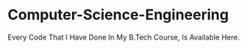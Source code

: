 # Computer-Science-Engineering
Every Code That I Have Done In My B.Tech Course, Is Available Here. 

